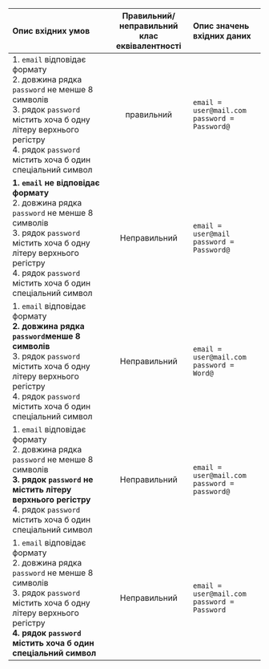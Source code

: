 |Опис вхідних умов|Правильний/неправильний <br> клас еквівалентності|Опис значень вхідних даних|
|:-|:-:|:-|
| 1. `email` відповідає формату <br> 2. довжина рядка `password` не менше 8 символів <br> 3. рядок `password` містить хоча б одну літеру верхнього регістру <br> 4. рядок `password` містить хоча б один спеціальний символ|правильний|`email = user@mail.com` <br> `password = Password@`|
|**1. `email` не відповідає формату** <br> 2. довжина рядка `password` не менше 8 символів <br> 3. рядок `password` містить хоча б одну літеру верхнього регістру <br> 4. рядок `password` містить хоча б один спеціальний символ|Неправильний|`email = user@mail` <br> `password = Password@`|
|1. `email` відповідає формату <br> **2. довжина рядка `password`менше 8 символів** <br> 3. рядок `password` містить хоча б одну літеру верхнього регістру <br> 4. рядок `password` містить хоча б один спеціальний символ|Неправильний|`email = user@mail.com` <br> `password = Word@`|
|1. `email` відповідає формату <br> 2. довжина рядка `password` не менше 8 символів <br> **3. рядок `password` не містить літеру верхнього регістру** <br> 4. рядок `password` містить хоча б один спеціальний символ|Неправильний|`email = user@mail.com` <br> `password = password@`|
|1. `email` відповідає формату <br> 2. довжина рядка `password` не менше 8 символів <br> 3. рядок `password` містить хоча б одну літеру верхнього регістру <br> **4. рядок `password` містить хоча б один спеціальний символ**|Неправильний|`email = user@mail.com` <br> `password = Password`|